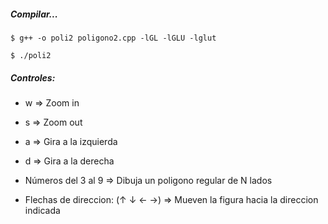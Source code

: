 ##### Compilar...
```$ g++ -o poli2 poligono2.cpp -lGL -lGLU -lglut```

```$ ./poli2```

##### Controles:
* w ⇒ Zoom in

* s ⇒ Zoom out

* a ⇒ Gira a la izquierda

* d ⇒ Gira a la derecha

* Números del 3 al 9
⇒ Dibuja un poligono regular de N lados

* Flechas de direccion: (↑ ↓ ← →) ⇒ Mueven la figura hacia la direccion indicada
